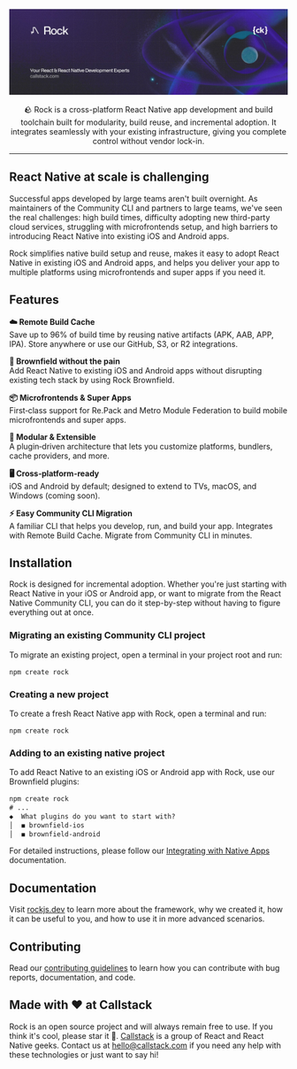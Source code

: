 <a href="https://www.callstack.com/open-source?utm_campaign=generic&utm_source=github&utm_medium=referral&utm_content=rock" align="center">
  <picture>
    <img alt="Rock" src="https://github.com/callstack/rock/raw/main/banner.jpg">
  </picture>
</a>
<p align="center">
  🪨 Rock is a cross-platform React Native app development and build toolchain built for modularity, build reuse, and incremental adoption. It integrates seamlessly with your existing infrastructure, giving you complete control without vendor lock-in.
</p>

---

## React Native at scale is challenging

Successful apps developed by large teams aren't built overnight. As maintainers of the Community CLI and partners to large teams, we've seen the real challenges: high build times, difficulty adopting new third-party cloud services, struggling with microfrontends setup, and high barriers to introducing React Native into existing iOS and Android apps.

Rock simplifies native build setup and reuse, makes it easy to adopt React Native in existing iOS and Android apps, and helps you deliver your app to multiple platforms using microfrontends and super apps if you need it.

## Features

**☁️ Remote Build Cache**  
Save up to 96% of build time by reusing native artifacts (APK, AAB, APP, IPA). Store anywhere or use our GitHub, S3, or R2 integrations.

**🔗 Brownfield without the pain**  
Add React Native to existing iOS and Android apps without disrupting existing tech stack by using Rock Brownfield.

**📦 Microfrontends & Super Apps**  
First‑class support for Re.Pack and Metro Module Federation to build mobile microfrontends and super apps.

**🔌 Modular & Extensible**  
A plugin‑driven architecture that lets you customize platforms, bundlers, cache providers, and more.

**🖥️ Cross‑platform-ready**  
iOS and Android by default; designed to extend to TVs, macOS, and Windows (coming soon).

**⚡ Easy Community CLI Migration**  
A familiar CLI that helps you develop, run, and build your app. Integrates with Remote Build Cache. Migrate from Community CLI in minutes.

## Installation

Rock is designed for incremental adoption. Whether you're just starting with React Native in your iOS or Android app, or want to migrate from the React Native Community CLI, you can do it step-by-step without having to figure everything out at once.

### Migrating an existing Community CLI project

To migrate an existing project, open a terminal in your project root and run:

```shell
npm create rock
```

### Creating a new project

To create a fresh React Native app with Rock, open a terminal and run:

```shell
npm create rock
```

### Adding to an existing native project

To add React Native to an existing iOS or Android app with Rock, use our Brownfield plugins:

```shell
npm create rock
# ...
◆  What plugins do you want to start with?
│  ◼ brownfield-ios
│  ◼ brownfield-android
```

For detailed instructions, please follow our [Integrating with Native Apps](https://rockjs.dev/docs/brownfield/intro) documentation.

## Documentation

Visit [rockjs.dev](https://rockjs.dev) to learn more about the framework, why we created it, how it can be useful to you, and how to use it in more advanced scenarios.

## Contributing

Read our [contributing guidelines](CONTRIBUTING.md) to learn how you can contribute with bug reports, documentation, and code.

## Made with ❤️ at Callstack

Rock is an open source project and will always remain free to use. If you think it's cool, please star it 🌟. [Callstack](https://www.callstack.com/?utm_source=github.com&utm_medium=referral&utm_campaign=rock&utm_term=readme-with-love) is a group of React and React Native geeks. Contact us at [hello@callstack.com](mailto:hello@callstack.com) if you need any help with these technologies or just want to say hi!
